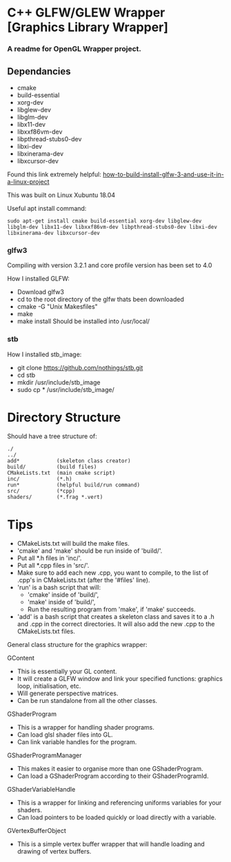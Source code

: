 # C++ GLFW/GLEW Wrapper [Graphics Library Wrapper] 
### A readme for OpenGL Wrapper project.
## Dependancies 
- cmake
- build-essential
- xorg-dev
- libglew-dev
- libglm-dev
- libx11-dev
- libxxf86vm-dev
- libpthread-stubs0-dev
- libxi-dev
- libxinerama-dev
- libxcursor-dev

Found this link extremely helpful: [how-to-build-install-glfw-3-and-use-it-in-a-linux-project](https://stackoverflow.com/questions/17768008/how-to-build-install-glfw-3-and-use-it-in-a-linux-project)

This was built on Linux Xubuntu 18.04

Useful apt install command:
```
sudo apt-get install cmake build-essential xorg-dev libglew-dev libglm-dev libx11-dev libxxf86vm-dev libpthread-stubs0-dev libxi-dev libxinerama-dev libxcursor-dev
```

###  glfw3
 Compiling with version 3.2.1 and core profile version has been set to 4.0

How I installed GLFW:
- Download glfw3
- cd to the root directory of the glfw thats been downloaded
- cmake -G "Unix Makesfiles"
- make
- make install
Should be installed into /usr/local/

###  stb
How I installed stb_image:
- git clone https://github.com/nothings/stb.git
- cd stb
- mkdir /usr/include/stb_image
- sudo cp * /usr/include/stb_image/

# Directory Structure
Should have a tree structure of:
```
./
../
add*            (skeleton class creator)
build/          (build files)
CMakeLists.txt  (main cmake script)
inc/            (*.h)
run*            (helpful build/run command)
src/            (*cpp)
shaders/        (*.frag *.vert)
```

# Tips
- CMakeLists.txt will build the make files.
- 'cmake' and 'make' should be run inside of 'build/'.
- Put all *.h files in 'inc/'.
- Put all *.cpp files in 'src/'.
- Make sure to add each new .cpp, you want to compile, to the list of .cpp's
  in CMakeLists.txt (after the '#files' line).
- 'run' is a bash script that will:
  - 'cmake' inside of 'build/',
  - 'make' inside of 'build/',
  - Run the resulting program from 'make', if 'make' succeeds.
- 'add' is a bash script that creates a skeleton class and saves it to a .h
  and .cpp in the correct directories. It will also add the new .cpp to the 
  CMakeLists.txt files.

General class structure for the graphics wrapper:
 
GContent
- This is essentially your GL content.
- It will create a GLFW window and link your specified functions: 
graphics loop, initialisation, etc.
- Will generate perspective matrices.
- Can be run standalone from all the other classes.

GShaderProgram
- This is a wrapper for handling shader programs.
- Can load glsl shader files into GL.
- Can link variable handles for the program.
  
GShaderProgramManager
- This makes it easier to organise more than one GShaderProgram.
- Can load a GShaderProgram according to their GShaderProgramId.
  
GShaderVariableHandle
- This is a wrapper for linking and referencing uniforms variables for your
shaders.
- Can load pointers to be loaded quickly or load directly with a variable.
  
GVertexBufferObject
- This is a simple vertex buffer wrapper that will handle loading and drawing of
vertex buffers.

